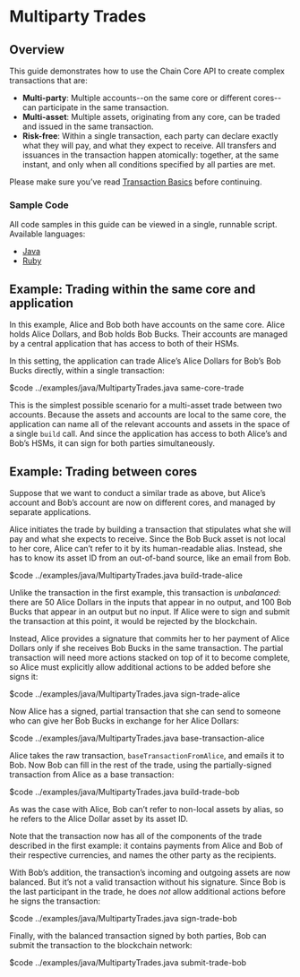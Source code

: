 # Multiparty Trades

## Overview

 This guide demonstrates how to use the Chain Core API to create complex transactions that are:

- **Multi-party**: Multiple accounts--on the same core or different cores--can participate in the same transaction.
- **Multi-asset**: Multiple assets, originating from any core, can be traded and issued in the same transaction.
- **Risk-free**: Within a single transaction, each party can declare exactly what they will pay, and what they expect to receive. All transfers and issuances in the transaction happen atomically: together, at the same instant, and only when all conditions specified by all parties are met.

Please make sure you’ve read [Transaction Basics](../build-applications/transaction-basics.md) before continuing.

### Sample Code

All code samples in this guide can be viewed in a single, runnable script. Available languages:

- [Java](../examples/java/MultipartyTrades.java)
- [Ruby](../examples/ruby/multiparty_trades.rb)

## Example: Trading within the same core and application

In this example, Alice and Bob both have accounts on the same core. Alice holds Alice Dollars, and Bob holds Bob Bucks. Their accounts are managed by a central application that has access to both of their HSMs.

In this setting, the application can trade Alice’s Alice Dollars for Bob’s Bob Bucks directly, within a single transaction:

$code ../examples/java/MultipartyTrades.java same-core-trade

This is the simplest possible scenario for a multi-asset trade between two accounts. Because the assets and accounts are local to the same core, the application can name all of the relevant accounts and assets in the space of a single `build` call. And since the application has access to both Alice’s and Bob’s HSMs, it can sign for both parties simultaneously.

## Example: Trading between cores

Suppose that we want to conduct a similar trade as above, but Alice’s account and Bob’s account are now on different cores, and managed by separate applications.

Alice initiates the trade by building a transaction that stipulates what she will pay and what she expects to receive. Since the Bob Buck asset is not local to her core, Alice can’t refer to it by its human-readable alias. Instead, she has to know its asset ID from an out-of-band source, like an email from Bob.

$code ../examples/java/MultipartyTrades.java build-trade-alice

Unlike the transaction in the first example, this transaction is _unbalanced_: there are 50 Alice Dollars in the inputs that appear in no output, and 100 Bob Bucks that appear in an output but no input. If Alice were to sign and submit the transaction at this point, it would be rejected by the blockchain.

Instead, Alice provides a signature that commits her to her payment of Alice Dollars only if she receives Bob Bucks in the same transaction. The partial transaction will need more actions stacked on top of it to become complete, so Alice must explicitly allow additional actions to be added before she signs it:

$code ../examples/java/MultipartyTrades.java sign-trade-alice

Now Alice has a signed, partial transaction that she can send to someone who can give her Bob Bucks in exchange for her Alice Dollars:

$code ../examples/java/MultipartyTrades.java base-transaction-alice

Alice takes the raw transaction, `baseTransactionFromAlice`, and emails it to Bob. Now Bob can fill in the rest of the trade, using the partially-signed transaction from Alice as a base transaction:

$code ../examples/java/MultipartyTrades.java build-trade-bob

As was the case with Alice, Bob can’t refer to non-local assets by alias, so he refers to the Alice Dollar asset by its asset ID.

Note that the transaction now has all of the components of the trade described in the first example: it contains payments from Alice and Bob of their respective currencies, and names the other party as the recipients.

With Bob’s addition, the transaction’s incoming and outgoing assets are now balanced. But it’s not a valid transaction without his signature. Since Bob is the last participant in the trade, he does _not_ allow additional actions before he signs the transaction:

$code ../examples/java/MultipartyTrades.java sign-trade-bob

Finally, with the balanced transaction signed by both parties, Bob can submit the transaction to the blockchain network:

$code ../examples/java/MultipartyTrades.java submit-trade-bob
